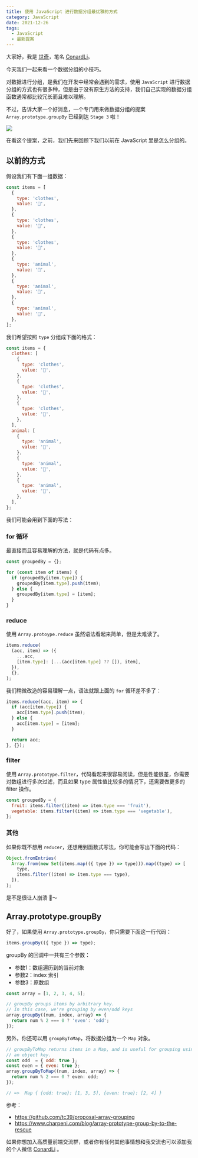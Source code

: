 ```yaml
---
title: 使用 JavaScript 进行数据分组最优雅的方式
category: JavaScript
date: 2021-12-26
tags:
  - JavaScript
  - 最新提案
---
```



大家好，我是 [世奇](https://mp.weixin.qq.com/s?__biz=Mzk0MDMwMzQyOA==&mid=2247493407&idx=1&sn=41b8782a3bdc75b211206b06e1929a58&chksm=c2e11234f5969b22a0d7fd50ec32be9df13e2caeef186b30b5d653836b0725def8ccd58a56cf#rd)，笔名 [ConardLi](https://mp.weixin.qq.com/s?__biz=Mzk0MDMwMzQyOA==&mid=2247493407&idx=1&sn=41b8782a3bdc75b211206b06e1929a58&chksm=c2e11234f5969b22a0d7fd50ec32be9df13e2caeef186b30b5d653836b0725def8ccd58a56cf#rd)。


今天我们一起来看一个数据分组的小技巧。

对数据进行分组，是我们在开发中经常会遇到的需求，使用 `JavaScript` 进行数据分组的方式也有很多种，但是由于没有原生方法的支持，我们自己实现的数据分组函数通常都比较冗长而且难以理解。

不过，告诉大家一个好消息，一个专门用来做数据分组的提案 `Array.prototype.groupBy` 已经到达 `Stage 3` 啦！


![](https://p3-juejin.byteimg.com/tos-cn-i-k3u1fbpfcp/c596a079ed7a4a44abe87bed621ff201~tplv-k3u1fbpfcp-zoom-1.image)


在看这个提案，之前，我们先来回顾下我们以前在 JavaScript 里是怎么分组的。

## 以前的方式

假设我们有下面一组数据：

```js
const items = [
  {
    type: 'clothes',
    value: '👔',
  },
  {
    type: 'clothes',
    value: '👕',
  },
  {
    type: 'clothes',
    value: '👗',
  },
  {
    type: 'animal',
    value: '🐷',
  },
  {
    type: 'animal',
    value: '🐸',
  },
  {
    type: 'animal',
    value: '🐒',
  },
];
```

我们希望按照 `type` 分组成下面的格式：

```js
const items = {
  clothes: [
    {
      type: 'clothes',
      value: '👔',
    },
    {
      type: 'clothes',
      value: '👕',
    },
    {
      type: 'clothes',
      value: '👗',
    },
  ],
  animal: [
    {
      type: 'animal',
      value: '🐷',
    },
    {
      type: 'animal',
      value: '🐸',
    },
    {
      type: 'animal',
      value: '🐒',
    },
  ],
};
```

我们可能会用到下面的写法：

### for 循环

最直接而且容易理解的方法，就是代码有点多。

```js
const groupedBy = {};

for (const item of items) {
  if (groupedBy[item.type]) {
    groupedBy[item.type].push(item);
  } else {
    groupedBy[item.type] = [item];
  }
}
```

### reduce

使用 `Array.protoype.reduce` 虽然语法看起来简单，但是太难读了。

```js
items.reduce(
  (acc, item) => ({
    ...acc,
    [item.type]: [...(acc[item.type] ?? []), item],
  }),
  {},
);
```

我们稍微改造的容易理解一点，语法就跟上面的 `for` 循环差不多了：

```js
items.reduce((acc, item) => {
  if (acc[item.type]) {
    acc[item.type].push(item);
  } else {
    acc[item.type] = [item];
  }

  return acc;
}, {});
```

### filter

使用 `Array.prototype.filter`，代码看起来很容易阅读，但是性能很差，你需要对数组进行多次过滤，而且如果 type 属性值比较多的情况下，还需要做更多的 filter 操作。

```js
const groupedBy = {
  fruit: items.filter((item) => item.type === 'fruit'),
  vegetable: items.filter((item) => item.type === 'vegetable'),
};
```

### 其他

如果你既不想用 `reducer`，还想用到函数式写法，你可能会写出下面的代码：

```js
Object.fromEntries(
  Array.from(new Set(items.map(({ type }) => type))).map((type) => [
    type,
    items.filter((item) => item.type === type),
  ]),
);
```

是不是很让人崩溃 🤯～

## Array.prototype.groupBy

好了，如果使用 `Array.prototype.groupBy`，你只需要下面这一行代码：

```js
items.groupBy(({ type }) => type);
```

groupBy 的回调中一共有三个参数：


- 参数1：数组遍历到的当前对象
- 参数2：index 索引
- 参数3：原数组

```js
const array = [1, 2, 3, 4, 5];

// groupBy groups items by arbitrary key.
// In this case, we're grouping by even/odd keys
array.groupBy((num, index, array) => {
  return num % 2 === 0 ? 'even': 'odd';
});
```

另外，你还可以用 `groupByToMap`，将数据分组为一个 `Map` 对象。

```js
// groupByToMap returns items in a Map, and is useful for grouping using
// an object key.
const odd  = { odd: true };
const even = { even: true };
array.groupByToMap((num, index, array) => {
  return num % 2 === 0 ? even: odd;
});

// =>  Map { {odd: true}: [1, 3, 5], {even: true}: [2, 4] }
```


参考：

- https://github.com/tc39/proposal-array-grouping
- https://www.charpeni.com/blog/array-prototype-group-by-to-the-rescue

如果你想加入高质量前端交流群，或者你有任何其他事情想和我交流也可以添加我的个人微信 [ConardLi](https://mp.weixin.qq.com/s?__biz=Mzk0MDMwMzQyOA==&mid=2247493407&idx=1&sn=41b8782a3bdc75b211206b06e1929a58&chksm=c2e11234f5969b22a0d7fd50ec32be9df13e2caeef186b30b5d653836b0725def8ccd58a56cf#rd) 。